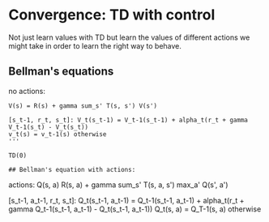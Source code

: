 # Convergence: TD with control

Not just learn values with TD but learn the values of different actions we might take in order to learn the right way to behave.

## Bellman's equations

no actions:

```
V(s) = R(s) + gamma sum_s' T(s, s') V(s')

[s_t-1, r_t, s_t]: V_t(s_t-1) = V_t-1(s_t-1) + alpha_t(r_t + gamma V_t-1(s_t) - V_t(s_t))
v_t(s) = v_t-1(s) otherwise
'''

TD(0)

## Bellman's equation with actions:

```
actions: Q(s, a) R(s, a) + gamma sum_s' T(s, a, s') max_a' Q(s', a')

[s_t-1, a_t-1, r_t, s_t]: Q_t(s_t-1, a_t-1) = Q_t-1(s_t-1, a_t-1) + alpha_t(r_t + gamma Q_t-1(s_t-1, a_t-1) - Q_t(s_t-1, a_t-1))
Q_t(s, a) = Q_T-1(s, a) otherwise
```